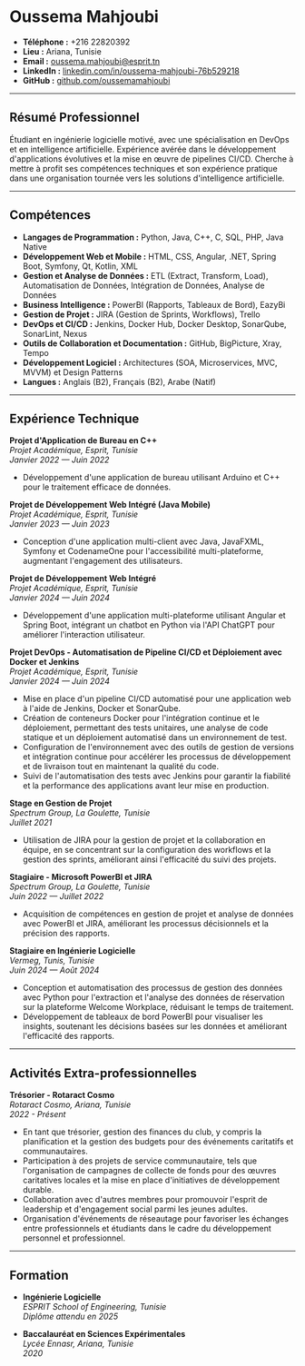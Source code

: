 # Oussema Mahjoubi

- **Téléphone :** +216 22820392
- **Lieu :** Ariana, Tunisie
- **Email :** [oussema.mahjoubi@esprit.tn](mailto:oussema.mahjoubi@esprit.tn)
- **LinkedIn :** [linkedin.com/in/oussema-mahjoubi-76b529218](https://linkedin.com/in/oussema-mahjoubi-76b529218)
- **GitHub :** [github.com/oussemamahjoubi](https://github.com/oussemamahjoubi)

---

## Résumé Professionnel
Étudiant en ingénierie logicielle motivé, avec une spécialisation en DevOps et en intelligence artificielle. Expérience avérée dans le développement d'applications évolutives et la mise en œuvre de pipelines CI/CD. Cherche à mettre à profit ses compétences techniques et son expérience pratique dans une organisation tournée vers les solutions d'intelligence artificielle.

---

## Compétences

- **Langages de Programmation :** Python, Java, C++, C, SQL, PHP, Java Native
- **Développement Web et Mobile :** HTML, CSS, Angular, .NET, Spring Boot, Symfony, Qt, Kotlin, XML
- **Gestion et Analyse de Données :** ETL (Extract, Transform, Load), Automatisation de Données, Intégration de Données, Analyse de Données
- **Business Intelligence :** PowerBI (Rapports, Tableaux de Bord), EazyBi
- **Gestion de Projet :** JIRA (Gestion de Sprints, Workflows), Trello
- **DevOps et CI/CD :** Jenkins, Docker Hub, Docker Desktop, SonarQube, SonarLint, Nexus
- **Outils de Collaboration et Documentation :** GitHub, BigPicture, Xray, Tempo
- **Développement Logiciel :** Architectures (SOA, Microservices, MVC, MVVM) et Design Patterns
- **Langues :** Anglais (B2), Français (B2), Arabe (Natif)

---

## Expérience Technique

**Projet d'Application de Bureau en C++**  
*Projet Académique, Esprit, Tunisie*  
*Janvier 2022 — Juin 2022*  
- Développement d'une application de bureau utilisant Arduino et C++ pour le traitement efficace de données.

**Projet de Développement Web Intégré (Java Mobile)**  
*Projet Académique, Esprit, Tunisie*  
*Janvier 2023 — Juin 2023*  
- Conception d'une application multi-client avec Java, JavaFXML, Symfony et CodenameOne pour l'accessibilité multi-plateforme, augmentant l'engagement des utilisateurs.

**Projet de Développement Web Intégré**  
*Projet Académique, Esprit, Tunisie*  
*Janvier 2024 — Juin 2024*  
- Développement d'une application multi-plateforme utilisant Angular et Spring Boot, intégrant un chatbot en Python via l'API ChatGPT pour améliorer l'interaction utilisateur.

**Projet DevOps - Automatisation de Pipeline CI/CD et Déploiement avec Docker et Jenkins**  
*Projet Académique, Esprit, Tunisie*  
*Janvier 2024 — Juin 2024*  
- Mise en place d'un pipeline CI/CD automatisé pour une application web à l'aide de Jenkins, Docker et SonarQube.
- Création de conteneurs Docker pour l'intégration continue et le déploiement, permettant des tests unitaires, une analyse de code statique et un déploiement automatisé dans un environnement de test.
- Configuration de l'environnement avec des outils de gestion de versions et intégration continue pour accélérer les processus de développement et de livraison tout en maintenant la qualité du code.
- Suivi de l'automatisation des tests avec Jenkins pour garantir la fiabilité et la performance des applications avant leur mise en production.

**Stage en Gestion de Projet**  
*Spectrum Group, La Goulette, Tunisie*  
*Juillet 2021*  
- Utilisation de JIRA pour la gestion de projet et la collaboration en équipe, en se concentrant sur la configuration des workflows et la gestion des sprints, améliorant ainsi l'efficacité du suivi des projets.

**Stagiaire - Microsoft PowerBI et JIRA**  
*Spectrum Group, La Goulette, Tunisie*  
*Juin 2022 — Juillet 2022*  
- Acquisition de compétences en gestion de projet et analyse de données avec PowerBI et JIRA, améliorant les processus décisionnels et la précision des rapports.

**Stagiaire en Ingénierie Logicielle**  
*Vermeg, Tunis, Tunisie*  
*Juin 2024 — Août 2024*  
- Conception et automatisation des processus de gestion des données avec Python pour l'extraction et l'analyse des données de réservation sur la plateforme Welcome Workplace, réduisant le temps de traitement.
- Développement de tableaux de bord PowerBI pour visualiser les insights, soutenant les décisions basées sur les données et améliorant l'efficacité des rapports.

---

## Activités Extra-professionnelles

**Trésorier - Rotaract Cosmo**  
*Rotaract Cosmo, Ariana, Tunisie*  
*2022 - Présent*  
- En tant que trésorier, gestion des finances du club, y compris la planification et la gestion des budgets pour des événements caritatifs et communautaires.
- Participation à des projets de service communautaire, tels que l'organisation de campagnes de collecte de fonds pour des œuvres caritatives locales et la mise en place d'initiatives de développement durable.
- Collaboration avec d'autres membres pour promouvoir l'esprit de leadership et d'engagement social parmi les jeunes adultes.
- Organisation d'événements de réseautage pour favoriser les échanges entre professionnels et étudiants dans le cadre du développement personnel et professionnel.

---

## Formation
- **Ingénierie Logicielle**  
  *ESPRIT School of Engineering, Tunisie*  
  *Diplôme attendu en 2025*

- **Baccalauréat en Sciences Expérimentales**  
  *Lycée Ennasr, Ariana, Tunisie*  
  *2020*
